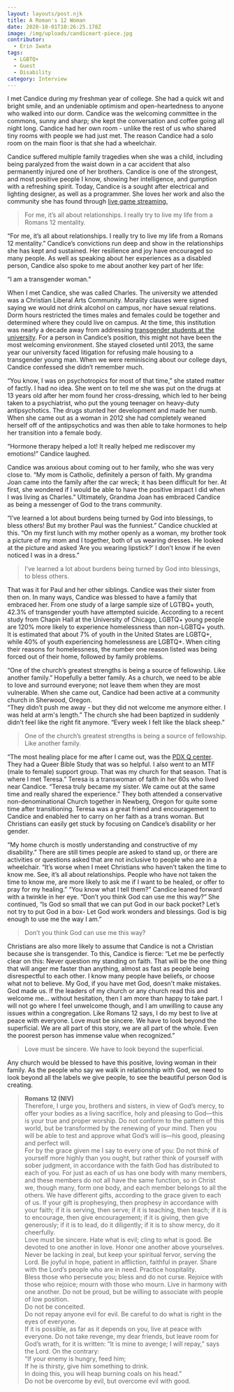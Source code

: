 ```yaml
---
layout: layouts/post.njk
title: A Roman's 12 Woman
date: 2020-10-01T10:26:25.178Z
image: /img/uploads/candiceart-piece.jpg
contributor:
  - Erin Iwata
tags:
  - LGBTQ+
  - Guest
  - Disability
category: Interview
---
```

I met Candice during my freshman year of college. She had a quick wit and bright smile, and an undeniable optimism and open-heartedness to anyone who walked into our dorm. Candice was the welcoming committee in the commons, sunny and sharp; she kept the conversation and coffee going all night long. Candice had her own room - unlike the rest of us who shared tiny rooms with people we had just met. The reason Candice had a solo room on the main floor is that she had a wheelchair. 

Candice suffered multiple family tragedies when she was a child, including being paralyzed from the waist down in a car accident that also permanently injured one of her brothers. Candice is one of the strongest, and most positive people I know, showing her intelligence, and gumption with a refreshing spirit. Today, Candice is a sought after electrical and lighting designer, as well as a programmer. She loves her work and also the community she has found through [live game streaming.](https://www.youtube.com/c/CandiceSiegfried/videos?view=57) 

> For me, it’s all about relationships. I really try to live my life from a Romans 12 mentality.

“For me, it’s all about relationships. I really try to live my life from a Romans 12 mentality.” Candice’s convictions run deep and show in the relationships she has kept and sustained. Her resilience and joy have encouraged so many people.  As well as speaking about her experiences as a disabled person, Candice also spoke to me about another key part of her life:

“I am a transgender woman.”

When I met Candice, she was called Charles. The university we attended was a Christian Liberal Arts Community. Morality clauses were signed saying we would not drink alcohol on campus, nor have sexual relations. Dorm hours restricted the times males and females could be together and determined where they could live on campus. At the time, this institution was nearly a decade away from addressing [transgender students at the university](https://www.georgefox.edu/transgender/index.html). For a person in Candice’s position, this might not have been the most welcoming environment. She stayed closeted until 2013, the same year our university faced litigation for refusing male housing to a transgender young man. When we were reminiscing about our college days, Candice confessed she didn’t remember much. 

“You know, I was on psychotropics for most of that time,” she stated matter of factly. 
I had no idea. She went on to tell me she was put on the drugs at 13 years old after her mom found her cross-dressing, which led to her being taken to a psychiatrist, who put the young teenager on heavy-duty antipsychotics. The drugs stunted her development and made her numb. When she came out as a woman in 2012 she had completely weaned herself off of the antipsychotics and was then able to take hormones to help her transition into a female body. 

“Hormone therapy helped a lot! It really helped me rediscover my emotions!” Candice laughed. 

Candice was anxious about coming out to her family, who she was very close to. 
“My mom is Catholic, definitely a person of faith. My grandma Joan came into the family after the car wreck; it has been difficult for her. At first, she wondered if I would be able to have the positive impact I did when I was living as Charles.” Ultimately, Grandma Joan has embraced Candice as being a messenger of God to the trans community. 

“I’ve learned a lot about burdens being turned by God into blessings, to bless others!
But my brother Paul was the funniest.” Candice chuckled at this. “On my first lunch with my mother openly as a woman, my brother took a picture of my mom and I together, both of us wearing dresses. He looked at the picture and asked ‘Are you wearing lipstick?’ I don’t know if he even noticed I was in a dress.”  

> I’ve learned a lot about burdens being turned by God into blessings, to bless others.

That was it for Paul and her other siblings. Candice was their sister from then on. In many ways, Candice was blessed to have a family that embraced her. From one study of a large sample size of LGTBQ+ youth, 42.3% of transgender youth have attempted suicide. According to a recent study from Chapin Hall at the University of Chicago, LGBTQ+ young people are 120% more likely to experience homelessness than non-LGBTQ+ youth. It is estimated that about 7% of youth in the United States are LGBTQ+, while 40% of youth experiencing homelessness are LGBTQ+. When citing their reasons for homelessness, the number one reason listed was being forced out of their home, followed by family problems. 

“One of the church’s greatest strengths is being a source of fellowship. Like another family.”  Hopefully a better family. As a church, we need to be able to love and surround everyone; not leave them when they are most vulnerable. When she came out, Candice had been active at a community church in Sherwood, Oregon.\
“They didn’t push me away - but they did not welcome me anymore either. I was held at arm's length.” The church she had been baptized in suddenly didn’t feel like the right fit anymore. “Every week I felt like the black sheep.” 

> One of the church’s greatest strengths is being a source of fellowship. Like another family.

“The most healing place for me after I came out, was the [PDX Q center](https://www.pdxqcenter.org/?gclid=CjwKCAjwh7H7BRBBEiwAPXjadt8wrYtTxl8VVBIFcLroTZeNgI6mFGRR7XZw_4HWXjXMaK7gAjkyRRoC-_sQAvD_BwE). They had a Queer Bible Study that was so helpful. I also went to an MTF (male to female) support group. That was my church for that season. That is where I met Teresa.” 
Teresa is a transwoman of faith in her 60s who lived near Candice. 
“Teresa truly became my sister. We came out at the same time and really shared the experience.” They both attended a conservative non-denominational Church together in Newberg, Oregon for quite some time after transitioning. Teresa was a great friend and encouragement to Candice and enabled her to carry on her faith as a trans woman.
But Christians can easily get stuck by focusing on Candice’s disability or her gender. 

“My home church is mostly understanding and constructive of my disability.” There are still times people are asked to stand up, or there are activities or questions asked that are not inclusive to people who are in a wheelchair. 
“It’s worse when I meet Christians who haven’t taken the time to know me. See, it’s all about relationships. People who have not taken the time to know me, are more likely to ask me if I want to be healed, or offer to pray for my healing.” 
“You know what I tell them?” Candice leaned forward with a twinkle in her eye. “Don’t you think God can use me this way?” 
She continued, “Is God so small that we can put God in our back pocket? Let’s not try to put God in a box- Let God work wonders and blessings. God is big enough to use me the way I am.” 

> Don’t you think God can use me this way?

Christians are also more likely to assume that Candice is not a Christian because she is transgender. To this, Candice is fierce: 
“Let me be perfectly clear on this: Never question my standing on faith. That will be the one thing that will anger me faster than anything, almost as fast as people being disrespectful to each other. I know many people have beliefs, or choose what not to believe. My God, if you have met God, doesn't make mistakes. God made us. If the leaders of my church or any church read this and welcome me... without hesitation, then I am more than happy to take part. I will not go where I feel unwelcome though, and I am unwilling to cause any issues within a congregation. Like Romans 12 says, I do my best to live at peace with everyone.
Love must be sincere. We have to look beyond the superficial. We are all part of this story, we are all part of the whole. Even the poorest person has immense value when recognized.” 

> Love must be sincere. We have to look beyond the superficial. 

Any church would be blessed to have this positive, loving woman in their family. As the people who say we walk in relationship with God, we need to look beyond all the labels we give people, to see the beautiful person God is creating. 

> **Romans 12 (NIV)**\
> Therefore, I urge you, brothers and sisters, in view of God’s mercy, to offer your bodies as a living sacrifice, holy and pleasing to God—this is your true and proper worship. Do not conform to the pattern of this world, but be transformed by the renewing of your mind. Then you will be able to test and approve what God’s will is—his good, pleasing and perfect will. \
> For by the grace given me I say to every one of you: Do not think of yourself more highly than you ought, but rather think of yourself with sober judgment, in accordance with the faith God has distributed to each of you. For just as each of us has one body with many members, and these members do not all have the same function, so in Christ we, though many, form one body, and each member belongs to all the others.  We have different gifts, according to the grace given to each of us. If your gift is prophesying, then prophesy in accordance with your faith; if it is serving, then serve; if it is teaching, then teach; if it is to encourage, then give encouragement; if it is giving, then give generously; if it is to lead,  do it diligently; if it is to show mercy, do it cheerfully.\
> Love must be sincere. Hate what is evil; cling to what is good.  Be devoted to one another in love. Honor one another above yourselves.  Never be lacking in zeal, but keep your spiritual fervor, serving the Lord. Be joyful in hope, patient in affliction, faithful in prayer. Share with the Lord’s people who are in need. Practice hospitality.\
> Bless those who persecute you; bless and do not curse. Rejoice with those who rejoice; mourn with those who mourn. Live in harmony with one another. Do not be proud, but be willing to associate with people of low position. \
> Do not be conceited. \
> Do not repay anyone evil for evil. Be careful to do what is right in the eyes of everyone. \
> If it is possible, as far as it depends on you, live at peace with everyone.  Do not take revenge, my dear friends, but leave room for God’s wrath, for it is written: “It is mine to avenge; I will repay,” says the Lord.  On the contrary:\
> “If your enemy is hungry, feed him;\
> If he is thirsty, give him something to drink.\
> In doing this, you will heap burning coals on his head.”\
> Do not be overcome by evil, but overcome evil with good.